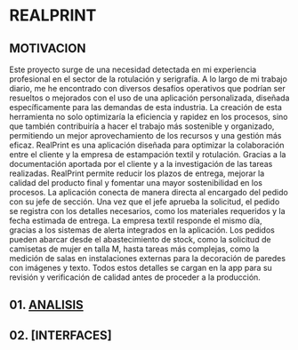 # REALPRINT

## MOTIVACION
Este proyecto surge de una necesidad detectada en mi experiencia profesional en el sector de la rotulación y serigrafía. A lo largo de mi trabajo diario, me he encontrado con diversos desafíos operativos que podrían ser resueltos o mejorados con el uso de una aplicación personalizada, diseñada específicamente para las demandas de esta industria. La creación de esta herramienta no solo optimizaría la eficiencia y rapidez en los procesos, sino que también contribuiría a hacer el trabajo más sostenible y organizado, permitiendo un mejor aprovechamiento de los recursos y una gestión más eficaz. RealPrint es una aplicación diseñada para optimizar la colaboración entre el cliente y la empresa de estampación textil y rotulación. Gracias a la documentación aportada por el cliente y a la investigación de las tareas realizadas.
RealPrint permite reducir los plazos de entrega, mejorar la calidad del producto final y fomentar una mayor sostenibilidad en los procesos. La aplicación conecta de manera directa al encargado del pedido con su jefe de sección. Una vez que el jefe aprueba la solicitud, el pedido se registra con los detalles necesarios, como los materiales requeridos y la fecha estimada de entrega. La empresa textil responde el mismo día, gracias a los sistemas de alerta integrados en la aplicación.
Los pedidos pueden abarcar desde el abastecimiento de stock, como la solicitud de camisetas de mujer en talla M, hasta tareas más complejas, como la medición de salas en instalaciones externas para la decoración de paredes con imágenes y texto. Todos estos detalles se cargan en la app para su revisión y verificación de calidad antes de proceder a la producción.

## 01. [ANALISIS](./DIAGRAMAS/ANALISIS.md)
## 02. [INTERFACES]
